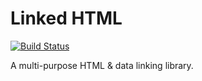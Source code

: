# Linked HTML

[![Build Status](https://travis-ci.org/smalluban/linked-html.svg)](https://travis-ci.org/smalluban/linked-html)

A multi-purpose HTML & data linking library.
